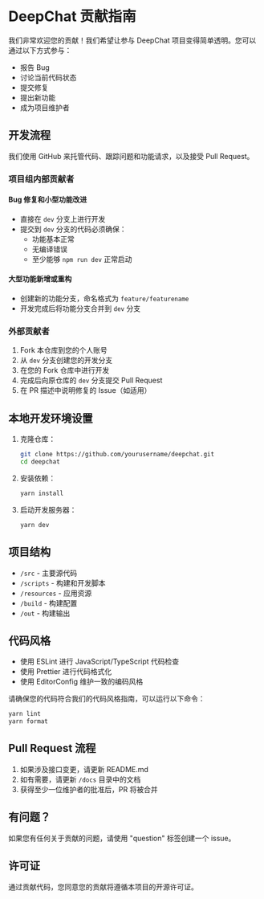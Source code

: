 # DeepChat 贡献指南

我们非常欢迎您的贡献！我们希望让参与 DeepChat 项目变得简单透明。您可以通过以下方式参与：

- 报告 Bug
- 讨论当前代码状态
- 提交修复
- 提出新功能
- 成为项目维护者

## 开发流程

我们使用 GitHub 来托管代码、跟踪问题和功能请求，以及接受 Pull Request。

### 项目组内部贡献者

#### Bug 修复和小型功能改进

- 直接在 `dev` 分支上进行开发
- 提交到 `dev` 分支的代码必须确保：
  - 功能基本正常
  - 无编译错误
  - 至少能够 `npm run dev` 正常启动

#### 大型功能新增或重构

- 创建新的功能分支，命名格式为 `feature/featurename`
- 开发完成后将功能分支合并到 `dev` 分支

### 外部贡献者

1. Fork 本仓库到您的个人账号
2. 从 `dev` 分支创建您的开发分支
3. 在您的 Fork 仓库中进行开发
4. 完成后向原仓库的 `dev` 分支提交 Pull Request
5. 在 PR 描述中说明修复的 Issue（如适用）

## 本地开发环境设置

1. 克隆仓库：

   ```bash
   git clone https://github.com/yourusername/deepchat.git
   cd deepchat
   ```

2. 安装依赖：

   ```bash
   yarn install
   ```

3. 启动开发服务器：
   ```bash
   yarn dev
   ```

## 项目结构

- `/src` - 主要源代码
- `/scripts` - 构建和开发脚本
- `/resources` - 应用资源
- `/build` - 构建配置
- `/out` - 构建输出

## 代码风格

- 使用 ESLint 进行 JavaScript/TypeScript 代码检查
- 使用 Prettier 进行代码格式化
- 使用 EditorConfig 维护一致的编码风格

请确保您的代码符合我们的代码风格指南，可以运行以下命令：

```bash
yarn lint
yarn format
```

## Pull Request 流程

1. 如果涉及接口变更，请更新 README.md
2. 如有需要，请更新 `/docs` 目录中的文档
3. 获得至少一位维护者的批准后，PR 将被合并

## 有问题？

如果您有任何关于贡献的问题，请使用 "question" 标签创建一个 issue。

## 许可证

通过贡献代码，您同意您的贡献将遵循本项目的开源许可证。
